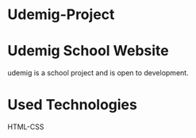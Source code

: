 # Udemig-Project

# Udemig School Website

udemig is a school project and is open to development.



# Used Technologies
HTML-CSS
